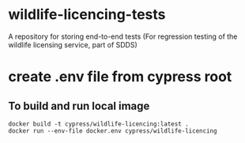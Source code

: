 # wildlife-licencing-tests
A repository for storing end-to-end tests (For regression testing of the wildlife licensing service, part of SDDS)
# create .env file from cypress root

## To build and run local image
```shell
docker build -t cypress/wildlife-licencing:latest .
docker run --env-file docker.env cypress/wildlife-licencing
```
